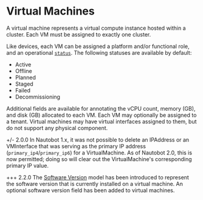 # Virtual Machines

A virtual machine represents a virtual compute instance hosted within a cluster. Each VM must be assigned to exactly one cluster.

Like devices, each VM can be assigned a platform and/or functional role, and an operational [`status`](../../platform-functionality/status.md). The following statuses are available by default:

* Active
* Offline
* Planned
* Staged
* Failed
* Decommissioning

Additional fields are available for annotating the vCPU count, memory (GB), and disk (GB) allocated to each VM. Each VM may optionally be assigned to a tenant. Virtual machines may have virtual interfaces assigned to them, but do not support any physical component.

+/- 2.0.0
    In Nautobot 1.x, it was not possible to delete an IPAddress or an VMInterface that was serving as the primary IP address (`primary_ip4`/`primary_ip6`) for a VirtualMachine. As of Nautobot 2.0, this is now permitted; doing so will clear out the VirtualMachine's corresponding primary IP value.

+++ 2.2.0
    The [Software Version](../dcim/softwareversion.md) model has been introduced to represent the software version that is currently installed on a virtual machine. An optional software version field has been added to virtual machines.
